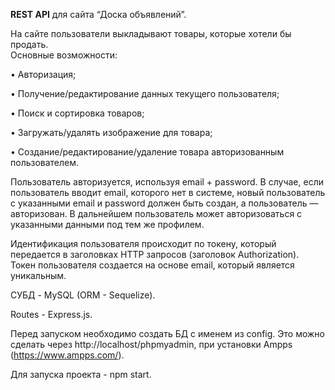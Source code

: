 **REST API** для сайта “Доска объявлений”.

На сайте пользователи выкладывают товары, которые хотели бы продать.  
Основные возможности:  

• Авторизация;

• Получение/редактирование данных текущего пользователя;

• Поиск и сортировка товаров;

• Загружать/удалять изображение для товара;

• Создание/редактирование/удаление товара авторизованным пользователем.

Пользователь авторизуется, используя email + password. В случае, если пользователь вводит email, которого нет в системе, новый пользователь с 
указанными email и password должен быть создан, а пользователь — авторизован. В дальнейшем пользователь может авторизоваться с указанными данными 
под тем же профилем.

Идентификация пользователя происходит по токену, который передается в заголовках HTTP запросов (заголовок Authorization). Токен пользователя 
создается на основе email, который является уникальным.

СУБД - MySQL (ORM - Sequelize).

Routes - Express.js.

Перед запуском необходимо создать БД с именем из config. Это можно сделать через http://localhost/phpmyadmin, при установки Ampps (https://www.ampps.com/).   
  
Для запуска проекта - npm start.
